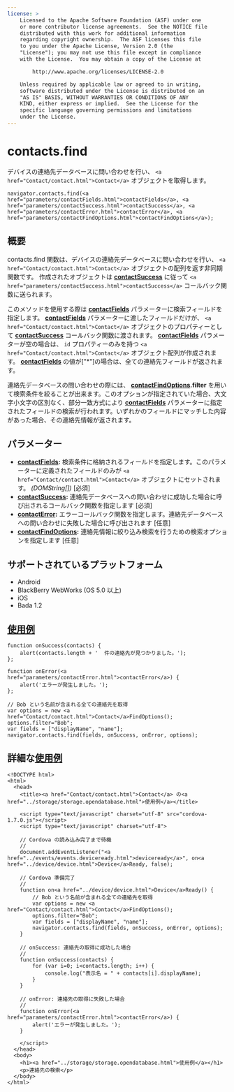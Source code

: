 ```yaml
---
license: >
    Licensed to the Apache Software Foundation (ASF) under one
    or more contributor license agreements.  See the NOTICE file
    distributed with this work for additional information
    regarding copyright ownership.  The ASF licenses this file
    to you under the Apache License, Version 2.0 (the
    "License"); you may not use this file except in compliance
    with the License.  You may obtain a copy of the License at

        http://www.apache.org/licenses/LICENSE-2.0

    Unless required by applicable law or agreed to in writing,
    software distributed under the License is distributed on an
    "AS IS" BASIS, WITHOUT WARRANTIES OR CONDITIONS OF ANY
    KIND, either express or implied.  See the License for the
    specific language governing permissions and limitations
    under the License.
---
```


contacts.find
=============

デバイスの連絡先データベースに問い合わせを行い、 `<a href="Contact/contact.html">Contact</a>` オブジェクトを取得します。

    navigator.contacts.find(<a href="parameters/contactFields.html">contactFields</a>, <a href="parameters/contactSuccess.html">contactSuccess</a>, <a href="parameters/contactError.html">contactError</a>, <a href="parameters/contactFindOptions.html">contactFindOptions</a>);

概要
-----------

contacts.find 関数は、デバイスの連絡先データベースに問い合わせを行い、 `<a href="Contact/contact.html">Contact</a>` オブジェクトの配列を返す非同期関数です。 作成されたオブジェクトは __<a href="parameters/contactSuccess.html">contactSuccess</a>__ に従って `<a href="parameters/contactSuccess.html">contactSuccess</a>` コールバック関数に送られます。

このメソッドを使用する際は __<a href="parameters/contactFields.html">contactFields</a>__ パラメーターに検索フィールドを指定します。 __<a href="parameters/contactFields.html">contactFields</a>__ パラメーターに渡したフィールドだけが、 `<a href="Contact/contact.html">Contact</a>` オブジェクトのプロパティーとして __<a href="parameters/contactSuccess.html">contactSuccess</a>__ コールバック関数に渡されます。 __<a href="parameters/contactFields.html">contactFields</a>__ パラメーターが空の場合は、 `id` プロパティーのみを持つ `<a href="Contact/contact.html">Contact</a>` オブジェクト配列が作成されます。 __<a href="parameters/contactFields.html">contactFields</a>__ の値が["*"]の場合は、全ての連絡先フィールドが返されます。

連絡先データベースの問い合わせの際には、 __<a href="parameters/contactFindOptions.html">contactFindOptions</a>.filter__ を用いて検索条件を絞ることが出来ます。このオプションが指定されていた場合、大文字小文字の区別なく、部分一致方式により __<a href="parameters/contactFields.html">contactFields</a>__ パラメーターに指定されたフィールドの検索が行われます。いずれかのフィールドにマッチした内容があった場合、その連絡先情報が返されます。

パラメーター
----------

- __<a href="parameters/contactFields.html">contactFields</a>:__ 検索条件に格納されるフィールドを指定します。このパラメーターに定義されたフィールドのみが `<a href="Contact/contact.html">Contact</a>` オブジェクトにセットされます。 _(DOMString[])_ [必須]
- __<a href="parameters/contactSuccess.html">contactSuccess</a>:__ 連絡先データベースへの問い合わせに成功した場合に呼び出されるコールバック関数を指定します [必須]
- __<a href="parameters/contactError.html">contactError</a>:__ エラーコールバック関数を指定します。連絡先データベースへの問い合わせに失敗した場合に呼び出されます [任意]
- __<a href="parameters/contactFindOptions.html">contactFindOptions</a>:__ 連絡先情報に絞り込み検索を行うための検索オプションを指定します [任意]

サポートされているプラットフォーム
-------------------

- Android
- BlackBerry WebWorks (OS 5.0 以上)
- iOS
- Bada 1.2

<a href="../storage/storage.opendatabase.html">使用例</a>
-------------

    function onSuccess(contacts) {
        alert(contacts.length + '  件の連絡先が見つかりました。');
    };

    function onError(<a href="parameters/contactError.html">contactError</a>) {
        alert('エラーが発生しました。');
    };

    // Bob という名前が含まれる全ての連絡先を取得
    var options = new <a href="Contact/contact.html">Contact</a>FindOptions();
    options.filter="Bob";
    var fields = ["displayName", "name"];
    navigator.contacts.find(fields, onSuccess, onError, options);

詳細な<a href="../storage/storage.opendatabase.html">使用例</a>
------------

    <!DOCTYPE html>
    <html>
      <head>
        <title><a href="Contact/contact.html">Contact</a> の<a href="../storage/storage.opendatabase.html">使用例</a></title>

        <script type="text/javascript" charset="utf-8" src="cordova-1.7.0.js"></script>
        <script type="text/javascript" charset="utf-8">

        // Cordova の読み込み完了まで待機
        //
        document.addEventListener("<a href="../events/events.deviceready.html">deviceready</a>", on<a href="../device/device.html">Device</a>Ready, false);

        // Cordova 準備完了
        //
        function on<a href="../device/device.html">Device</a>Ready() {
            // Bob という名前が含まれる全ての連絡先を取得
            var options = new <a href="Contact/contact.html">Contact</a>FindOptions();
            options.filter="Bob";
            var fields = ["displayName", "name"];
            navigator.contacts.find(fields, onSuccess, onError, options);
        }

        // onSuccess: 連絡先の取得に成功した場合
        //
        function onSuccess(contacts) {
            for (var i=0; i<contacts.length; i++) {
                console.log("表示名 = " + contacts[i].displayName);
            }
        }

        // onError: 連絡先の取得に失敗した場合
        //
        function onError(<a href="parameters/contactError.html">contactError</a>) {
            alert('エラーが発生しました。');
        }

        </script>
      </head>
      <body>
        <h1><a href="../storage/storage.opendatabase.html">使用例</a></h1>
        <p>連絡先の検索</p>
      </body>
    </html>


